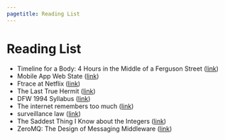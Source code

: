 ```yaml
---
pagetitle: Reading List
---
```


Reading List
===

*  Timeline for a Body: 4 Hours in the Middle of a Ferguson Street ([link]( http://www.nytimes.com/2014/08/24/us/michael-brown-a-bodys-timeline-4-hours-on-a-ferguson-street.html))
*  Mobile App Web State ([link]( http://www.w3.org/2014/07/mobile-web-app-state/))
*  Ftrace at Netflix ([link]( http://lwn.net/Articles/608497/))
*  The Last True Hermit ([link]( http://www.gq.com/news-politics/newsmakers/201409/the-last-true-hermit))
*  DFW 1994 Syllabus ([link]( http://www.openculture.com/2013/02/david_foster_wallaces_1994_syllabus.html))
*  The internet remembers too much ([link]( http://idlewords.com/bt14.htm))
*  surveillance law ([link]( https://www.coursera.org/course/surveillance))
*  The Saddest Thing I Know about the Integers ([link]( http://blogs.scientificamerican.com/roots-of-unity/2014/11/30/the-saddest-thing-i-know-about-the-integers/))
*  ZeroMQ: The Design of Messaging Middleware ([link]( http://www.drdobbs.com/architecture-and-design/zeromq-the-design-of-messaging-middlewar/240165684?pgno=1))
